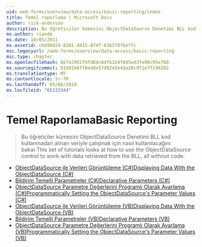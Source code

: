 ```yaml
---
uid: web-forms/overview/data-access/basic-reporting/index
title: Temel raporlama | Microsoft Docs
author: rick-anderson
description: Bu öğreticiler kümesini ObjectDataSource Denetimi BLL kod kullanmadan alınan veriyle çalışmak için nasıl kullanılacağını bakar.
ms.author: riande
ms.date: 10/05/2011
ms.assetid: cbd98d24-8281-4415-87df-8365f0fbe7fc
msc.legacyurl: /web-forms/overview/data-access/basic-reporting
msc.type: chapter
ms.openlocfilehash: 8e7e2981fdfd84c84fb324f8d5ed3fe90c95e760
ms.sourcegitcommit: 51b01b6ff8edde57d8243e4da28c9f1e7f1962b2
ms.translationtype: MT
ms.contentlocale: tr-TR
ms.lasthandoff: 05/06/2019
ms.locfileid: "65133344"
---
```

# <a name="basic-reporting"></a><span data-ttu-id="d7ced-103">Temel Raporlama</span><span class="sxs-lookup"><span data-stu-id="d7ced-103">Basic Reporting</span></span>

> <span data-ttu-id="d7ced-104">Bu öğreticiler kümesini ObjectDataSource Denetimi BLL kod kullanmadan alınan veriyle çalışmak için nasıl kullanılacağını bakar.</span><span class="sxs-lookup"><span data-stu-id="d7ced-104">This set of tutorials looks at how to use the ObjectDataSource control to work with data retrieved from the BLL, all without code.</span></span>

- [<span data-ttu-id="d7ced-105">ObjectDataSource ile Verileri Görüntüleme (C#)</span><span class="sxs-lookup"><span data-stu-id="d7ced-105">Displaying Data With the ObjectDataSource (C#)</span></span>](displaying-data-with-the-objectdatasource-cs.md)
- [<span data-ttu-id="d7ced-106">Bildirim Temelli Parametreler (C#)</span><span class="sxs-lookup"><span data-stu-id="d7ced-106">Declarative Parameters (C#)</span></span>](declarative-parameters-cs.md)
- [<span data-ttu-id="d7ced-107">ObjectDataSource Parametre Değerlerini Programlı Olarak Ayarlama (C#)</span><span class="sxs-lookup"><span data-stu-id="d7ced-107">Programmatically Setting the ObjectDataSource's Parameter Values (C#)</span></span>](programmatically-setting-the-objectdatasource-s-parameter-values-cs.md)
- [<span data-ttu-id="d7ced-108">ObjectDataSource ile Verileri Görüntüleme (VB)</span><span class="sxs-lookup"><span data-stu-id="d7ced-108">Displaying Data With the ObjectDataSource (VB)</span></span>](displaying-data-with-the-objectdatasource-vb.md)
- [<span data-ttu-id="d7ced-109">Bildirim Temelli Parametreler (VB)</span><span class="sxs-lookup"><span data-stu-id="d7ced-109">Declarative Parameters (VB)</span></span>](declarative-parameters-vb.md)
- [<span data-ttu-id="d7ced-110">ObjectDataSource Parametre Değerlerini Programlı Olarak Ayarlama (VB)</span><span class="sxs-lookup"><span data-stu-id="d7ced-110">Programmatically Setting the ObjectDataSource's Parameter Values (VB)</span></span>](programmatically-setting-the-objectdatasource-s-parameter-values-vb.md)

